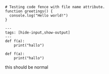 ````{code-block} js
# Testing code fence with file name attribute.
function greetings() {
  console.log("Hello world!")
}
````

````{code-cell} ipython3
---
tags: [hide-input,show-output]
---
def f(a):
    print("hallo")
````

````{unknown} ipython3
def f(a):
    print("hallo")
````

this should be normal